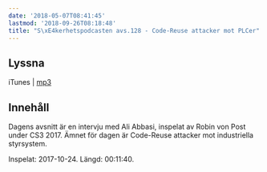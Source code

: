 ```yaml
---
date: '2018-05-07T08:41:45'
lastmod: '2018-09-26T08:18:48'
title: "S\xE4kerhetspodcasten avs.128 - Code-Reuse attacker mot PLCer"
---
```

## Lyssna

iTunes \| [mp3](http://traffic.libsyn.com/sakerhetspodcasten/RVPintro_-_cs3sthlm_Ali_Abbasi_Configurable_Code-Reuse_Attacks_Mitigation_for_COTS_Programmable_Logic_Controller_Binaries_mixdown.mp3)


## Innehåll

Dagens avsnitt är en intervju med Ali Abbasi, inspelat av Robin von Post under CS3
2017. Ämnet för dagen är Code-Reuse attacker mot industriella styrsystem.

Inspelat: 2017-10-24. Längd: 00:11:40.

